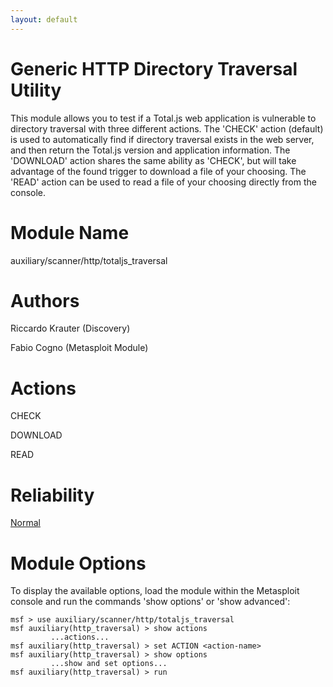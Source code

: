 ```yaml
---
layout: default
---
```


# Generic HTTP Directory Traversal Utility
This module allows you to test if a Total.js web application is vulnerable to directory traversal with three different actions. The 'CHECK' action (default) is used to automatically find if directory traversal exists in the web server, and then return the Total.js version and application information. The 'DOWNLOAD' action shares the same ability as 'CHECK', but will take advantage of the found trigger to download a file of your choosing. The 'READ' action can be used to read a file of your choosing  directly from the console.

# Module Name

auxiliary/scanner/http/totaljs_traversal

# Authors

Riccardo Krauter (Discovery)

Fabio Cogno (Metasploit Module)

# Actions

CHECK

DOWNLOAD

READ

# Reliability

[Normal](https://github.com/rapid7/metasploit-framework/wiki/Exploit-Ranking)

# Module Options

To display the available options, load the module within the Metasploit console and run the commands 'show options' or 'show advanced':

```
msf > use auxiliary/scanner/http/totaljs_traversal
msf auxiliary(http_traversal) > show actions
         ...actions...
msf auxiliary(http_traversal) > set ACTION <action-name>
msf auxiliary(http_traversal) > show options
         ...show and set options...
msf auxiliary(http_traversal) > run
```